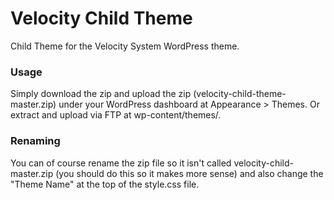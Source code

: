 # Velocity Child Theme

Child Theme for the Velocity System WordPress theme.

### Usage

Simply download the zip and upload the zip (velocity-child-theme-master.zip) under your WordPress dashboard at Appearance > Themes. Or extract and upload via FTP at wp-content/themes/.

### Renaming

You can of course rename the zip file so it isn't called velocity-child-master.zip (you should do this so it makes more sense) and also change the "Theme Name" at the top of the style.css file.
